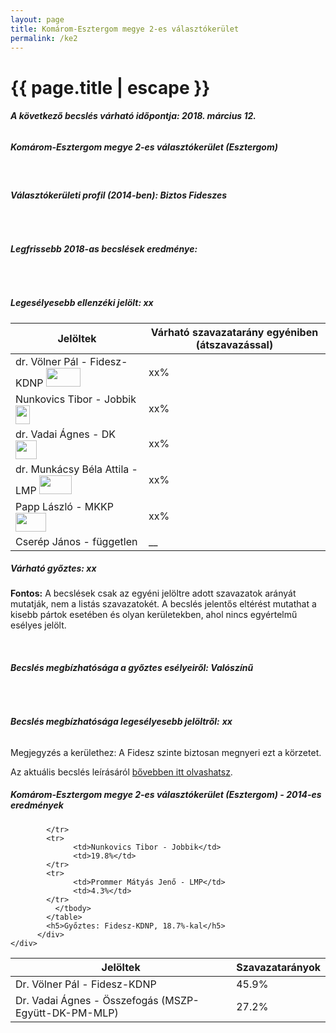 ```yaml
---
layout: page
title: Komárom-Esztergom megye 2-es választókerület
permalink: /ke2
---
```


<h1 class="page-title">{{ page.title | escape }}</h1>

<div class="section">
    <div class="row">
          <div class="col s12"><h6><span><strong>A következő becslés várható időpontja: 2018. március 12.</strong></span></h6>
		  <h5>Komárom-Esztergom megye 2-es választókerület (Esztergom)</h5>
<br/><h6><strong>Választókerületi profil (2014-ben): <span id="profil">Biztos Fideszes</span></strong></h6>
<br/>
<h6><strong>Legfrissebb 2018-as becslések eredménye:</strong></h6><br/>
			<h5><strong>Legesélyesebb ellenzéki jelölt: <span id="masodik">xx</span><span id="esely2"></span><span></span></strong></h5>
<table class="striped">
              <thead>
                <tr>
                    <th>Jelöltek</th>
                    <th>Várható szavazatarány egyéniben (átszavazással)</th>
                </tr>
              </thead>
              <tbody>
             <tr>
                  <td>dr. Völner Pál - Fidesz-KDNP <img src="images/fideszkdnp_logo.png" style="width:55px;height:30px;"></td>
				  <td id="id_fidesz">xx%</td>
			</tr>
			<tr><td>Nunkovics Tibor - Jobbik <img src="images/jobbik_logo.png" style="width:23px;height:30px;"></td><td id="id_jobbik">xx%</td></tr>
<tr>
                  <td>dr. Vadai Ágnes - DK <img src="images/dk_logo.png" style="width:34px;height:30px;"></td>
				  <td id="id_baloldal">xx%</td>
			</tr>
			<tr>
                  <td>dr. Munkácsy Béla Attila - LMP <img src="images/lmp_logo.png" style="width:52px;height:30px;"></td>
				  <td id="id_lmp">xx%</td>
			</tr>
			<tr>
				  </tr>
        
<tr>
<td>Papp László - MKKP <img src="images/mkkp_logo.png" style="width:49px;height:30px;"></td>
<td id="id_mkkp">xx%</td>
</tr>     
<tr>
<td>Cserép János - független</td>
<td id="id_egyeb2">__</td>
</tr>       
              </tbody>
            </table><h5>Várható győztes: <span id="gyoztes">xx</span><span id="esely"></span><span></span></h5>
			
			
<p><strong>Fontos:</strong> A becslések csak az egyéni jelöltre adott szavazatok arányát mutatják, nem a listás szavazatokét. A becslés jelentős eltérést mutathat a kisebb pártok esetében és olyan kerületekben, ahol nincs egyértelmű esélyes jelölt.</p>
<br/>
			<h6><strong>Becslés megbízhatósága a győztes esélyeiről: Valószínű</strong> </h6>
<br/><h6><strong>Becslés megbízhatósága legesélyesebb jelöltről:</strong> <strong><span id="biztos_jelolt">xx</span></strong></h6>
<p>Megjegyzés a kerülethez: A Fidesz szinte biztosan megnyeri ezt a körzetet.</p>
<p>Az aktuális becslés leírásáról <a href="../metodologia#0312">bővebben itt olvashatsz</a>.</p>
          </div>
    </div>
</div>

<div class="section">
    <div class="row">
          <div class="col s12">
		  <h5>Komárom-Esztergom megye 2-es választókerület (Esztergom) - 2014-es eredmények</h5>
            <table class="striped">
              <thead>
                <tr>
                    <th>Jelöltek</th>
                    <th>Szavazatarányok</th>
                </tr>
              </thead>
              <tbody>
             <tr>
                  <td>Dr. Völner Pál - Fidesz-KDNP</td>
				  <td>45.9%</td>
			</tr>
			<tr>
			      <td>Dr. Vadai Ágnes - Összefogás (MSZP-Együtt-DK-PM-MLP)</td>
				  <td>27.2%</td>
			      
			</tr>
			<tr>
			      <td>Nunkovics Tibor - Jobbik</td>
				  <td>19.8%</td>
			</tr>
			<tr>
				  <td>Prommer Mátyás Jenő - LMP</td>
				  <td>4.3%</td>
			</tr>                
              </tbody>
            </table>
			<h5>Győztes: Fidesz-KDNP, 18.7%-kal</h5>
          </div>
    </div>
</div>
